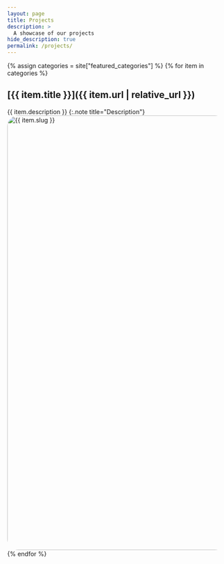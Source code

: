 ```yaml
---
layout: page
title: Projects
description: >
  A showcase of our projects
hide_description: true
permalink: /projects/
---
```



{% assign categories = site["featured_categories"] %}
{% for item in categories %}
<h2>[{{ item.title }}]({{ item.url | relative_url }})</h2>
{{ item.description }} {:.note title="Description"}
<a href="{{ item.url | relative_url }}">
<img src="{{ item.image_url | relative_url }}" alt="{{ item.slug }}" loading="lazy" width="1000px" style="border-radius:25px" class="photos_img">
</a>
{% endfor %}
